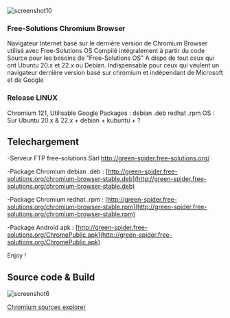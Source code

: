 ![screenshot10](https://github.com/ClaudeStabile/Chromium/assets/29485972/57c9f699-38c7-4a29-a95d-e97e28f87807)


### Free-Solutions Chromium Browser 
Navigateur Internet basé sur le dernière version de Chromium
Browser utilisé avec Free-Solutions OS 
Compilé intégralement à partir du code Source pour les besoins de "Free-Solutions OS"
A dispo de tout ceux qui ont Ubuntu 20.x et 22.x ou Debian.
Indispensable pour ceux qui veulent un navigateur dernière version basé sur chromium et indépendant de Microsoft et de Google

### Release LINUX
Chromium 121, Utilisable Google
Packages : debian .deb redhat .rpm
OS : Sur Ubuntu 20.x & 22.x + debian + kubuntu + ? 

## Telechargement
-Serveur FTP free-solutions Sàrl http://green-spider.free-solutions.org/

-Package Chromium debian .deb : [http://green-spider.free-solutions.org/chromium-browser-stable.deb](http://green-spider.free-solutions.org/chromium-browser-stable.deb)

-Package Chromium redhat .rpm : [http://green-spider.free-solutions.org/chromium-browser-stable.rpm](http://green-spider.free-solutions.org/chromium-browser-stable.rpm)

-Package Android apk : [http://green-spider.free-solutions.org/ChromePublic.apk](http://green-spider.free-solutions.org/ChromePublic.apk)

Enjoy !

## Source code & Build 
![screenshot6](https://github.com/ClaudeStabile/Chromium/assets/29485972/034b5f32-1819-4a33-bc94-40e22aeebbe2)


[Chromium sources explorer](https://source.chromium.org/chromium/chromium/src)
